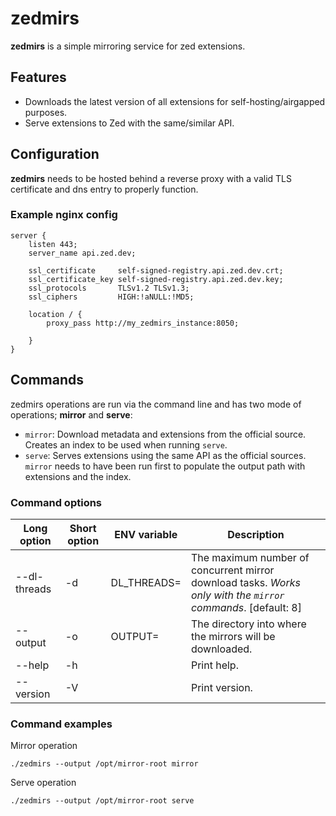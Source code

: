 # zedmirs

**zedmirs** is a simple mirroring service for zed extensions. 

## Features

* Downloads the latest version of all extensions for self-hosting/airgapped purposes.
* Serve extensions to Zed with the same/similar API.

## Configuration

**zedmirs** needs to be hosted behind a reverse proxy with a valid TLS certificate and dns entry to properly function. 

### Example nginx config
```nginx
server {
    listen 443;
    server_name api.zed.dev;

    ssl_certificate     self-signed-registry.api.zed.dev.crt;
    ssl_certificate_key self-signed-registry.api.zed.dev.key;
    ssl_protocols       TLSv1.2 TLSv1.3;
    ssl_ciphers         HIGH:!aNULL:!MD5;
    
    location / {
        proxy_pass http://my_zedmirs_instance:8050;

    }
} 
```

## Commands

zedmirs operations are run via the command line and has two mode of operations; **mirror** and **serve**:

* `mirror`: Download metadata and extensions from the official source. Creates an index to be used when running `serve`.
* `serve`: Serves extensions using the same API as the official sources. `mirror` needs to have been run first to populate the output path with extensions and the index.

### Command options

| Long option    | Short option | ENV variable  | Description |
| ---------------| ------------ | ------------- | ----------- |
| --dl-threads   | -d           | DL_THREADS=   | The maximum number of concurrent mirror download tasks. *Works only with the `mirror` commands*. [default: 8] |
| --output       | -o           | OUTPUT=       | The directory into where the mirrors will be downloaded. |
| --help         | -h           |               | Print help. |
| --version      | -V           |               | Print version. |

### Command examples

Mirror operation
```
./zedmirs --output /opt/mirror-root mirror
```

Serve operation
```
./zedmirs --output /opt/mirror-root serve
```
